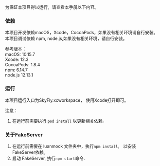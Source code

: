 为保证本项目得以运行，请查看本手册以下内容。

### 依赖
本项目开发依赖macOS，Xcode，CocoaPods，如果没有相关环境请自行安装。  
本项目调试依赖 npm, node.js,如果没有相关环境，请自行安装。

参考版本：  
macOS: 10.15.7   
Xcode: 12.3  
CocoaPods: 1.8.4  
npm: 6.14.7  
node.js 12.13.1  

### 运行
本项目运行入口为SkyFly.xcworkspace， 使用Xcode打开即可。  

注意：
1. 在运行前需要执行 `pod install` 以更新相关依赖。

### 关于FakeServer
1. 在运行前需要在 luanmock 文件夹中，执行`npm install`， 以安装FakeServer依赖。
2. 启动 FakeServer, 执行`npm start`命令.




